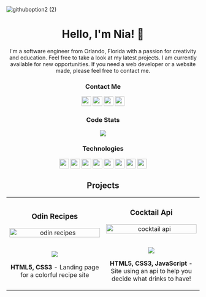 <!--HEADER-->
![githuboption2 (2)](https://user-images.githubusercontent.com/83649458/168452269-4871297a-7858-4af3-9209-c5f90d63b41e.png)
<h1 align="center">Hello, I'm Nia! 👋</h1>
<p align="center">I'm a software engineer from Orlando, Florida with a passion for creativity and education. Feel free to take a look at my latest projects. I am currently available for new opportunities. If you need a web developer or a website made, please feel free to contact me.</p>

<!-- SOCIALS -->
<h3 align="center">Contact Me</h3>
<p align="center">
  <a href="https://nialabrette.com" target="_blank"><img src="https://img.shields.io/badge/Personal_Portfolio-blueviolet?style=plastic&logoColor=white" height=25/></a>
  <a href="https://twitter.com/nia_codes"><img src="https://img.shields.io/badge/Twitter-blueviolet?&style=plastic&logo=twitter&logoColor=blue" height=25></a>
  <a href="mailto:niajlabrette@gmail.com"><img src="https://img.shields.io/badge/Email-blueviolet?style=plastic&logo=gmail&logoColor=red" height=25></a>
  <a href="https://www.linkedin.com/in/nialabrette/"><img src="https://img.shields.io/badge/LinkedIn-blueviolet?style=plastic&logo=linkedin&logoColor=white" height=25></a>
</p>

<!--Code Stats-->
<h3 align="center">Code Stats</h3>
  <p align="center">
    <img src="https://github-readme-streak-stats.herokuapp.com?user=nialabrette&theme=monokai&date_format=j%20M%5B%20Y%5D">
  </p>
	
	
	
<h3 align="center">Technologies</h3>
<p align="center">
	<img src="https://img.shields.io/badge/HTML5-blueviolet?style=plastic&logo=html5" height=25>
	<img src="https://img.shields.io/badge/CSS3-blueviolet?style=plastic&logo=css3" height=25>
	<img src="https://img.shields.io/badge/JavaScript-blueviolet?style=plastic&logo=javascript" height=25>
	<img src="https://img.shields.io/badge/MongoDB-blueviolet?style=plastic&logo=MongoDB" height=25>
	<img src="https://img.shields.io/badge/Express.js-blueviolet?style=plastic&logo=Express" height=25>
	<img src="https://img.shields.io/badge/React-blueviolet?style=plastic&logo=React" height=25>
	<img src="https://img.shields.io/badge/Node.js-blueviolet?style=plastic&logo=Node.js" height=25>
	<img src="https://img.shields.io/badge/Visual_Studio-blueviolet?style=plastic&logo=VisualStudio" height=25>
</p>



	

<!-- PROJECTS -->

<h2 align="center">Projects</h2>
<div align="center">
	<table>
		<tr>
			<td width="50%">
				<h3 align="center">Odin Recipes</h3>
				<div align="center" >  
					<a href='https://github.com/nialabrette/odin-recipes'>
						<img src="https://user-images.githubusercontent.com/83649458/168505702-2667f8c1-abd5-4db0-aaa3-9b358d889deb.gif" alt="odin recipes" height="100%" />
					</a>
					<br>
					<br>
					<p>
						<a href="https://github.com/nialabrette/odin-recipes" target="_blank">
							<img src="https://img.shields.io/badge/Repo-blueviolet?style=plastic&logo=github"/>
						</a>  
					</p>
					<p><strong>HTML5, CSS3</strong> - Landing page for a colorful recipe site</p>
				</div>
			</td>
			<td width="50%">
				<h3 align="center">Cocktail Api</h3>
				<div align="center" >  
					<a href='https://github.com/nialabrette/cocktail-api'>
						<img src="https://user-images.githubusercontent.com/83649458/168508480-f65de8b5-bc74-44a4-9b28-ab24df6f7e7d.gif" alt="cocktail api" height="100%" />
					</a>
					<br>
					<br>
					<p>
						<a href="https://github.com/nialabrette/cocktail-api" target="_blank">
							<img src="https://img.shields.io/badge/Repo-blueviolet?style=plastic&logo=github"/>
						</a>  
					</p>
					<p><strong>HTML5, CSS3, JavaScript</strong> - Site using an api to help you decide what drinks to have!</p>
				</div>
			</td>
      
      
